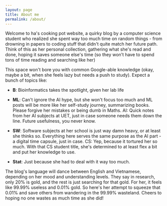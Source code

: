 ```yaml
---
layout: page
title: About me
permalink: /about/
---
```


Welcome to ha's cooking pot website, a quirky blog by a computer science student who realized she spent way too much time on random things - from drowning in papers to coding stuff that didn't quite match her future path. Think of this as her personal collection, gathering what she's read and done, hoping it saves someone else's time (so they won’t have to spend tons of time reading and searching like her)

This space won't bore you with common Google-able knowledge (okay, maybe a bit, when she feels lazy but needs a push to study). Expect a bunch of topics like:

- **B**: Bioinformatics takes the spotlight, given her lab life

- **ML**: Can't ignore the AI hype, but she won't focus too much and ML posts will be more like her self-study journey, summarizing books. Please forgive her mistakes or being dumb in Maths.
AI: Quick notes from her AI subjects at UET, just in case someone needs them down the line. Future usefulness, you never know.

- **SW**: Software subjects at her school is just way damn heavy, or at least she thinks so. Everything here serves the same purpose as the AI part - a digital time capsule, just in case.
CS: Yep, because it tortured her so much. With that CS student title, she's determined to at least flex a bit and put her knowledge to use.

- **Stat**: Just because she had to deal with it way too much.

The blog's language will dance between English and Vietnamese, depending on her mood and understanding levels. They say in research, only 20% is gold, and the rest is just searching for that gold. For her, it feels like 99.99% useless and 0.01% gold. So here's her attempt to squeeze that 0.01% and save others from wandering in the 99.99% wasteland. Cheers to hoping no one wastes as much time as she did!